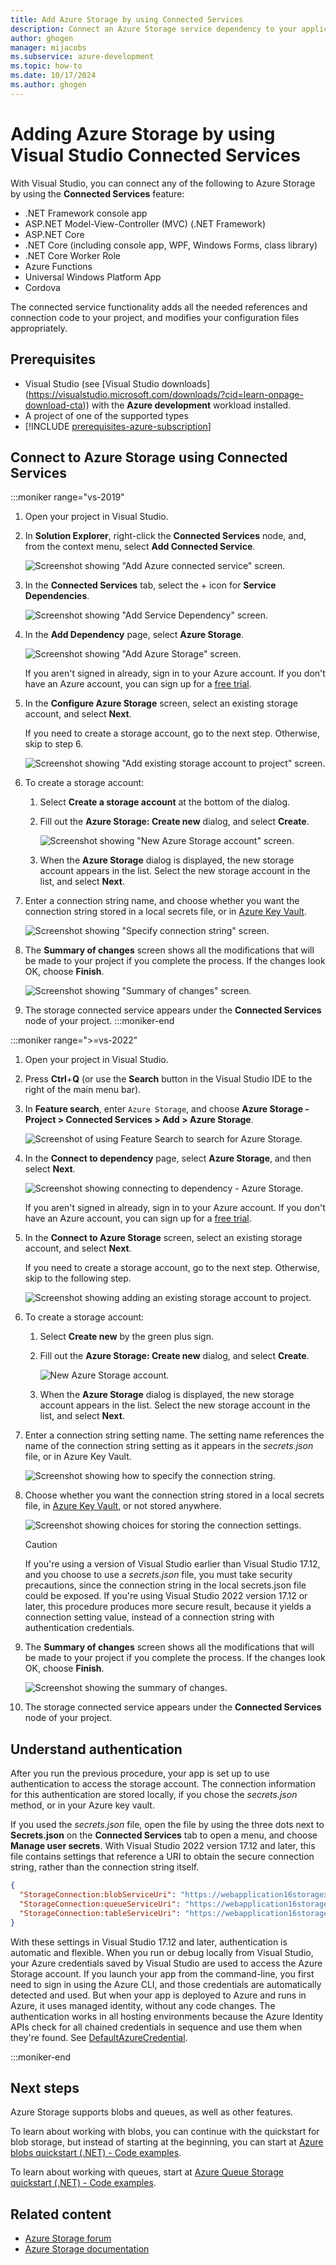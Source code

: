 ```yaml
---
title: Add Azure Storage by using Connected Services
description: Connect an Azure Storage service dependency to your application by using Connected Services in Visual Studio on Windows and add a connected service.
author: ghogen
manager: mijacobs
ms.subservice: azure-development
ms.topic: how-to
ms.date: 10/17/2024
ms.author: ghogen
---
```


# Adding Azure Storage by using Visual Studio Connected Services

With Visual Studio, you can connect any of the following to Azure Storage by using the **Connected Services** feature:

- .NET Framework console app
- ASP.NET Model-View-Controller (MVC) (.NET Framework)
- ASP.NET Core
- .NET Core (including console app, WPF, Windows Forms, class library)
- .NET Core Worker Role
- Azure Functions
- Universal Windows Platform App
- Cordova

The connected service functionality adds all the needed references and connection code to your project, and modifies your configuration files appropriately.

## Prerequisites

- Visual Studio (see [Visual Studio downloads] (https://visualstudio.microsoft.com/downloads/?cid=learn-onpage-download-cta)) with the **Azure development** workload installed.
- A project of one of the supported types
- [!INCLUDE [prerequisites-azure-subscription](includes/prerequisites-azure-subscription.md)]

## Connect to Azure Storage using Connected Services

:::moniker range="vs-2019"

1. Open your project in Visual Studio.

1. In **Solution Explorer**, right-click the **Connected Services** node, and, from the context menu, select **Add Connected Service**.

    ![Screenshot showing "Add Azure connected service" screen.](./media/vs-azure-tools-connected-services-storage/vs-2019/add-connected-service.png)

1. In the **Connected Services** tab, select the + icon for **Service Dependencies**.

    ![Screenshot showing "Add Service Dependency" screen.](./media/vs-azure-tools-connected-services-storage/vs-2019/connected-services-tab.png)

1. In the **Add Dependency** page, select **Azure Storage**.

    ![Screenshot showing "Add Azure Storage" screen.](./media/vs-azure-tools-connected-services-storage/vs-2019/add-azure-storage.png)

    If you aren't signed in already, sign in to your Azure account. If you don't have an Azure account, you can sign up for a [free trial](https://azure.microsoft.com/free/).

1. In the **Configure Azure Storage** screen, select an existing storage account, and select **Next**.

    If you need to create a storage account, go to the next step. Otherwise, skip to step 6.

    ![Screenshot showing "Add existing storage account to project" screen.](./media/vs-azure-tools-connected-services-storage/vs-2019/select-azure-storage-account.png)

1. To create a storage account:

   1. Select **Create a storage account** at the bottom of the dialog.

   1. Fill out the **Azure Storage: Create new** dialog, and select **Create**.

       ![Screenshot showing "New Azure Storage account" screen.](./media/vs-azure-tools-connected-services-storage/vs-2019/create-storage-account.png)

   1. When the **Azure Storage** dialog is displayed, the new storage account appears in the list. Select the new storage account in the list, and select **Next**.

1. Enter a connection string name, and choose whether you want the connection string stored in a local secrets file, or in [Azure Key Vault](/azure/key-vault).

   ![Screenshot showing "Specify connection string" screen.](./media/vs-azure-tools-connected-services-storage/vs-2019/connection-string.png)

1. The **Summary of changes** screen shows all the modifications that will be made to your project if you complete the process. If the changes look OK, choose **Finish**.

   ![Screenshot showing "Summary of changes" screen.](./media/vs-azure-tools-connected-services-storage/vs-2019/summary-of-changes.png)

1. The storage connected service appears under the **Connected Services** node of your project.
:::moniker-end

:::moniker range=">=vs-2022"

1. Open your project in Visual Studio.

1. Press **Ctrl**+**Q** (or use the **Search** button in the Visual Studio IDE to the right of the main menu bar).

1. In **Feature search**, enter `Azure Storage`, and choose **Azure Storage - Project > Connected Services > Add > Azure Storage**.

   ![Screenshot of using Feature Search to search for Azure Storage.](./media/vs-2022/feature-search-azure-storage.png)

1. In the **Connect to dependency** page, select **Azure Storage**, and then select **Next**.

    ![Screenshot showing connecting to dependency - Azure Storage.](./media/vs-2022/connect-to-dependency-azure-storage.png)

    If you aren't signed in already, sign in to your Azure account. If you don't have an Azure account, you can sign up for a [free trial](https://azure.microsoft.com/free/).

1. In the **Connect to Azure Storage** screen, select an existing storage account, and select **Next**.

    If you need to create a storage account, go to the next step. Otherwise, skip to the following step.

    ![Screenshot showing adding an existing storage account to project.](./media/vs-2022/connect-to-azure-storage-dark.png)

1. To create a storage account:

   1. Select **Create new** by the green plus sign.

   1. Fill out the **Azure Storage: Create new** dialog, and select **Create**.

       ![New Azure Storage account.](./media/vs-2022/azure-storage-create-account.png)

   1. When the **Azure Storage** dialog is displayed, the new storage account appears in the list. Select the new storage account in the list, and select **Next**.

1. Enter a connection string setting name. The setting name references the name of the connection string setting as it appears in the *secrets.json* file, or in Azure Key Vault.

   ![Screenshot showing how to specify the connection string.](./media/vs-2022/connect-to-azure-storage-connection-setting-dark.png)

1. Choose whether you want the connection string stored in a local secrets file, in [Azure Key Vault](/azure/key-vault), or not stored anywhere.

   ![Screenshot showing choices for storing the connection settings.](./media/vs-2022/connect-to-azure-storage-customize-dark.png)

   > [!CAUTION]
   > If you're using a version of Visual Studio earlier than Visual Studio 17.12, and you choose to use a *secrets.json* file, you must take security precautions, since the connection string in the local secrets.json file could be exposed. If you're using Visual Studio 2022 version 17.12 or later, this procedure produces more secure result, because it yields a connection setting value, instead of a connection string with authentication credentials.

1. The **Summary of changes** screen shows all the modifications that will be made to your project if you complete the process. If the changes look OK, choose **Finish**.

   ![Screenshot showing the summary of changes.](./media/vs-2022/summary-of-changes.png)

1. The storage connected service appears under the **Connected Services** node of your project.

## Understand authentication

After you run the previous procedure, your app is set up to use authentication to access the storage account. The connection information for this authentication are stored locally, if you chose the *secrets.json* method, or in your Azure key vault.

If you used the *secrets.json* file, open the file by using the three dots next to **Secrets.json** on the **Connected Services** tab to open a menu, and choose **Manage user secrets**. With Visual Studio 2022 version 17.12 and later, this file contains settings that reference a URI to obtain the secure connection string, rather than the connection string itself.

```json
{
  "StorageConnection:blobServiceUri": "https://webapplication16storagex.blob.core.windows.net/",
  "StorageConnection:queueServiceUri": "https://webapplication16storagex.queue.core.windows.net/",
  "StorageConnection:tableServiceUri": "https://webapplication16storagex.table.core.windows.net/"
}
```

With these settings in Visual Studio 17.12 and later, authentication is automatic and flexible. When you run or debug locally from Visual Studio, your Azure credentials saved by Visual Studio are used to access the Azure Storage account. If you launch your app from the command-line, you first need to sign in using the Azure CLI, and those credentials are automatically detected and used. But when your app is deployed to Azure and runs in Azure, it uses managed identity, without any code changes. The authentication works in all hosting environments because the Azure Identity APIs check for all chained credentials in sequence and use them when they're found. See [DefaultAzureCredential](/dotnet/api/azure.identity.defaultazurecredential?view=azure-dotnet&preserve-view=true).

:::moniker-end

## Next steps

Azure Storage supports blobs and queues, as well as other features.

To learn about working with blobs, you can continue with the quickstart for blob storage, but instead of starting at the beginning, you can start at [Azure blobs quickstart (.NET) - Code examples](/azure/storage/blobs/storage-quickstart-blobs-dotnet?tabs=visual-studio%2Cmanaged-identity%2Croles-azure-portal%2Csign-in-azure-cli%2Cidentity-visual-studio#code-examples).

To learn about working with queues, start at [Azure Queue Storage quickstart (.NET) - Code examples](/azure/storage/queues/storage-quickstart-queues-dotnet?tabs=passwordless%2Croles-azure-portal%2Cenvironment-variable-windows%2Csign-in-azure-cli#code-examples).

## Related content

- [Azure Storage forum](https://social.msdn.microsoft.com/forums/azure/home?forum=windowsazuredata)
- [Azure Storage documentation](/azure/storage/)
